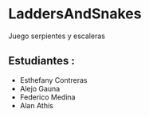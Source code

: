 # LaddersAndSnakes

Juego serpientes y escaleras

Estudiantes : 
----

- Esthefany Contreras
- Alejo Gauna
- Federico Medina
- Alan Athis


